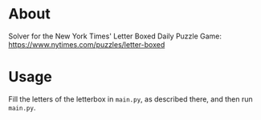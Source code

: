# About

Solver for the New York Times' Letter Boxed Daily Puzzle Game:
https://www.nytimes.com/puzzles/letter-boxed

# Usage
Fill the letters of the letterbox in `main.py`, as described there, and then run `main.py`.
